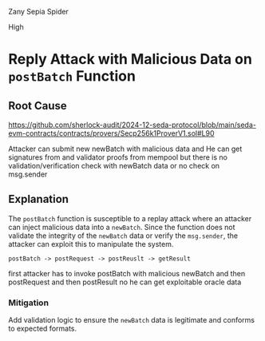 Zany Sepia Spider

High

# Reply Attack with Malicious Data on `postBatch` Function

## Root Cause
https://github.com/sherlock-audit/2024-12-seda-protocol/blob/main/seda-evm-contracts/contracts/provers/Secp256k1ProverV1.sol#L90

Attacker can submit new newBatch with malicious data and He can get signatures from and validator proofs from mempool but there is no validation/verification check with newBatch data or no check on msg.sender

## Explanation
The `postBatch` function is susceptible to a replay attack where an attacker can inject malicious data into a `newBatch`. Since the function does not validate the integrity of the `newBatch` data or verify the `msg.sender`, the attacker can exploit this to manipulate the system. 

    postBatch -> postRequest -> postReuslt -> getResult

first attacker has to invoke postBatch with malicious newBatch and then postRequest and then postResult no he can get exploitable oracle data
### Mitigation
Add validation logic to ensure the `newBatch` data is legitimate and conforms to expected formats.